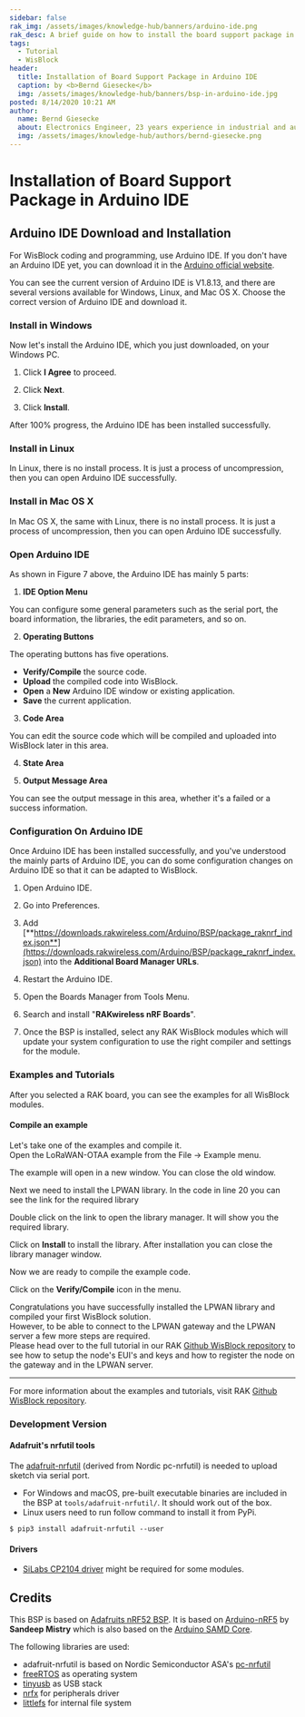 ```yaml
---
sidebar: false
rak_img: /assets/images/knowledge-hub/banners/arduino-ide.png
rak_desc: A brief guide on how to install the board support package in Arduino IDE.
tags:
  - Tutorial
  - WisBlock
header:
  title: Installation of Board Support Package in Arduino IDE
  caption: by <b>Bernd Giesecke</b>
  img: /assets/images/knowledge-hub/banners/bsp-in-arduino-ide.jpg
posted: 8/14/2020 10:21 AM
author:
  name: Bernd Giesecke
  about: Electronics Engineer, 23 years experience in industrial and automotive HW and SW R&D. Supporting Arduino open source community since 6 years.
  img: /assets/images/knowledge-hub/authors/bernd-giesecke.png
---
```



# Installation of Board Support Package in Arduino IDE

## Arduino IDE Download and Installation

For WisBlock coding and programming, use Arduino IDE. If you don't have an Arduino IDE yet, you can download it in the [Arduino official website](https://www.arduino.cc/en/Main/Software).

You can see the current version of Arduino IDE is V1.8.13, and there are several versions available for Windows, Linux, and Mac OS X. Choose the correct version of Arduino IDE and download it.


<rk-img
  src="/assets/images/knowledge-hub/wisblock/Installation-of-Board-Support-Package-in-Arduino-IDE/1.download-arduino.png"
  width="100%"
  caption="Arduino IDE latest version"
/>


### Install in Windows

Now let's install the Arduino IDE, which you just downloaded, on your Windows PC. 

1. Click **I Agree** to proceed.

<rk-img
  src="/assets/images/knowledge-hub/wisblock/Installation-of-Board-Support-Package-in-Arduino-IDE/2.agreement-license.png"
  width="45%"
  caption="Arduino Setup Licence Agreement"
/>

2. Click **Next**.

<rk-img
  src="/assets/images/knowledge-hub/wisblock/Installation-of-Board-Support-Package-in-Arduino-IDE/3.installation-options.png"
  width="45%"
  caption="Arduino Setup Installation Options"
/>

3. Click **Install**.

<rk-img
  src="/assets/images/knowledge-hub/wisblock/Installation-of-Board-Support-Package-in-Arduino-IDE/4.installation-folder.png"
  width="45%"
  caption="Installing Arduino IDE"
/>

<rk-img
  src="/assets/images/knowledge-hub/wisblock/Installation-of-Board-Support-Package-in-Arduino-IDE/5.installing.png"
  width="45%"
  caption="Ongoing Installation"
/>


After 100% progress, the Arduino IDE has been installed successfully.

<rk-img
  src="/assets/images/knowledge-hub/wisblock/Installation-of-Board-Support-Package-in-Arduino-IDE/6.installation-success.png"
  width="45%"
  caption="Successful Installation"
/>

### Install in Linux

In Linux, there is no install process. It is just a process of uncompression, then you can open Arduino IDE successfully.


### Install in Mac OS X

In Mac OS X, the same with Linux, there is no install process. It is just a process of uncompression, then you can open Arduino IDE successfully.


### Open Arduino IDE

<rk-img
  src="/assets/images/knowledge-hub/wisblock/Installation-of-Board-Support-Package-in-Arduino-IDE/7.arduino-ide.png"
  width="75%"
  caption="Arduino IDE"
/>

As shown in Figure 7 above, the Arduino IDE has mainly 5 parts:

1. **IDE Option Menu**

You can configure some general parameters such as the serial port, the board information, the libraries, the edit parameters, and so on.

2. **Operating Buttons**

The operating buttons has five operations.

  - **Verify/Compile** the source code.
  - **Upload** the compiled code into WisBlock.
  - **Open** a **New** Arduino IDE window or existing application.
  - **Save** the current application.


<rk-img
  src="/assets/images/knowledge-hub/wisblock/Installation-of-Board-Support-Package-in-Arduino-IDE/8.operating-buttons.png"
  width="30%"
  caption="Operating Buttons"
/>


3. **Code Area**

You can edit the source code which will be compiled and uploaded into WisBlock later in this area.

4. **State Area**

5. **Output Message Area**

You can see the output message in this area, whether it's a failed or a success information.

### Configuration On Arduino IDE

Once Arduino IDE has been installed successfully, and you've understood the mainly parts of Arduino IDE, you can do some configuration changes on Arduino IDE so that it can be adapted to WisBlock.

1. Open Arduino IDE.

2. Go into Preferences.


<rk-img
  src="/assets/images/knowledge-hub/wisblock/Installation-of-Board-Support-Package-in-Arduino-IDE/9.preferences.png"
  width="75%"
  caption="Preferences"
/>

3. Add [**https://downloads.rakwireless.com/Arduino/BSP/package_raknrf_index.json**](https://downloads.rakwireless.com/Arduino/BSP/package_raknrf_index.json) into the **Additional Board Manager URLs**. 

<rk-img
  src="/assets/images/knowledge-hub/wisblock/Installation-of-Board-Support-Package-in-Arduino-IDE/10.adding-rak-package.png"
  width="75%"
  caption="Adding RAKwireless nRF Board"
/>

4. Restart the Arduino IDE.

5. Open the Boards Manager from Tools Menu. 

<rk-img
  src="/assets/images/knowledge-hub/wisblock/Installation-of-Board-Support-Package-in-Arduino-IDE/11.boards-manager.png"
  width="75%"
  caption="Opening Boards Manager"
/>

6. Search and install "**RAKwireless nRF Boards**".

<rk-img
  src="/assets/images/knowledge-hub/wisblock/Installation-of-Board-Support-Package-in-Arduino-IDE/12.installing-rak-nrf.png"
  width="75%"
  caption="Installing RAKwireless nRF Boards"
/>


7. Once the BSP is installed, select any RAK WisBlock modules which will update your system configuration to use the right compiler and settings for the module.


<rk-img
  src="/assets/images/knowledge-hub/wisblock/Installation-of-Board-Support-Package-in-Arduino-IDE/13.rakwireless-nrf-modules.png"
  width="75%"
  caption="Selecting RAKwireless WisBlock Modules"
/>


### Examples and Tutorials 

After you selected a RAK board, you can see the examples for all WisBlock modules.

<rk-img
  src="/assets/images/knowledge-hub/wisblock/Installation-of-Board-Support-Package-in-Arduino-IDE/14.wisblock-modules.png"
  width="100%"
  caption="Selecting WisBlock Modules Examples"
/>

#### Compile an example

Let's take one of the examples and compile it.      
Open the LoRaWAN-OTAA example from the File -> Example menu.    
<rk-img
  src="/assets/images/knowledge-hub/wisblock/Installation-of-Board-Support-Package-in-Arduino-IDE/15.select-lora-otaa-example.png"
  width="75%"
  caption="Selecting LoRa OTAA example"
/>

The example will open in a new window. You can close the old window.

Next we need to install the LPWAN library. In the code in line 20 you can see the link for the required library

<rk-img
  src="/assets/images/knowledge-hub/wisblock/Installation-of-Board-Support-Package-in-Arduino-IDE/16.install-library-step1.png"
  width="75%"
  caption="Install LPWAN library step 1"
/>

Double click on the link to open the library manager. It will show you the required library. 

<rk-img
  src="/assets/images/knowledge-hub/wisblock/Installation-of-Board-Support-Package-in-Arduino-IDE/17.install-library-step2.png"
  width="75%"
  caption="Install LPWAN library step 1"
/>

Click on **Install** to install the library. After installation you can close the library manager window.

Now we are ready to compile the example code. 

Click on the **Verify/Compile** icon in the menu.

<rk-img
  src="/assets/images/knowledge-hub/wisblock/Installation-of-Board-Support-Package-in-Arduino-IDE/18.compile-example.png"
  width="75%"
  caption="Compile example"
/>

Congratulations you have successfully installed the LPWAN library and compiled your first WisBlock solution.  
However, to be able to connect to the LPWAN gateway and the LPWAN server a few more steps are required.  
Please head over to the full tutorial in our RAK [Github WisBlock repository](https://github.com/RAKWireless/WisBlock/tree/master/examples/communications/LoRa/LoRaWAN) to see how to setup the node's EUI's and keys and how to register the node on the gateway and in the LPWAN server.

---- 
For more information about the examples and tutorials, visit RAK [Github WisBlock repository](https://github.com/RAKWireless/WisBlock).

### Development Version

#### Adafruit's nrfutil tools

The [adafruit-nrfutil](https://github.com/adafruit/Adafruit_nRF52_nrfutil) (derived from Nordic pc-nrfutil) is needed to upload sketch via serial port.

  - For Windows and macOS, pre-built executable binaries are included in the BSP at `tools/adafruit-nrfutil/`. It should work out of the box.
  - Linux users need to run follow command to install it from PyPi.

```
$ pip3 install adafruit-nrfutil --user
```

#### Drivers

  - [SiLabs CP2104 driver](https://www.silabs.com/products/development-tools/software/usb-to-uart-bridge-vcp-drivers) might be required for some modules.


## Credits 

This BSP is based on [Adafruits nRF52 BSP](https://github.com/adafruit/Adafruit_nRF52_Arduino). It is based on [Arduino-nRF5](https://github.com/sandeepmistry/arduino-nRF5) by **Sandeep Mistry** which is also based on the [Arduino SAMD Core](https://github.com/arduino/ArduinoCore-samd).

The following libraries are used:

  - adafruit-nrfutil is based on Nordic Semiconductor ASA's [pc-nrfutil](https://github.com/NordicSemiconductor/pc-nrfutil)
  - [freeRTOS](https://www.freertos.org/) as operating system
  - [tinyusb](https://github.com/hathach/tinyusb) as USB stack
  - [nrfx](https://github.com/NordicSemiconductor/nrfx) for peripherals driver
  - [littlefs](https://github.com/ARMmbed/littlefs) for internal file system


<rk-author />